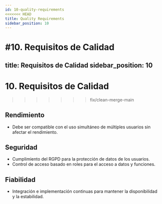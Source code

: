 ```yaml
---
id: 10-quality-requirements
<<<<<<< HEAD
title: Quality Requirements
sidebar_position: 10
---
```


#10. Requisitos de Calidad
=======
title: Requisitos de Calidad
sidebar_position: 10
---

# 10. Requisitos de Calidad
>>>>>>> fix/clean-merge-main

## Rendimiento
- Debe ser compatible con el uso simultáneo de múltiples usuarios sin afectar el rendimiento.

## Seguridad
- Cumplimiento del RGPD para la protección de datos de los usuarios.
- Control de acceso basado en roles para el acceso a datos y funciones.

## Fiabilidad
- Integración e implementación continuas para mantener la disponibilidad y la estabilidad.